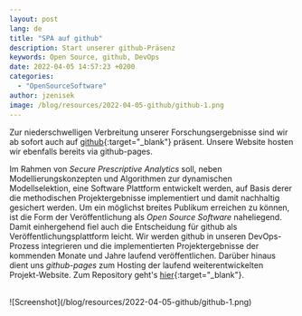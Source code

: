 ```yaml
---
layout: post
lang: de
title: "SPA auf github"
description: Start unserer github-Präsenz
keywords: Open Source, github, DevOps
date: 2022-04-05 14:57:23 +0200
categories:
  - "OpenSourceSoftware"
author: jzenisek
image: /blog/resources/2022-04-05-github/github-1.png
---
```


Zur niederschwelligen Verbreitung unserer Forschungsergebnisse sind wir ab sofort auch auf [github][gh]{:target="_blank"} präsent. Unsere Website hosten wir ebenfalls bereits via github-pages.

<!--more-->
Im Rahmen von *Secure Prescriptive Analytics* soll, neben Modellierungskonzepten und Algorithmen zur dynamischen Modellselektion, eine Software Plattform entwickelt werden, auf Basis derer die methodischen Projektergebnisse implementiert und damit nachhaltig gesichert werden. Um ein möglichst breites Publikum erreichen zu können, ist die Form der Veröffentlichung als *Open Source Software* naheliegend. Damit einhergehend fiel auch die Entscheidung für github als Veröffentlichungsplattform leicht. Wir werden github in unseren DevOps-Prozess integrieren und die implementierten Projektergebnisse der kommenden Monate und Jahre laufend veröffentlichen. Darüber hinaus dient uns *github-pages* zum Hosting der laufend weiterentwickelten Projekt-Website. Zum Repository geht's [hier][gh]{:target="_blank"}.


<br/>
![Screenshot](/blog/resources/2022-04-05-github/github-1.png)

[gh]: https://github.com/prescriptiveanalytics
